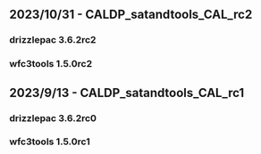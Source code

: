 ## 2023/10/31 - CALDP_satandtools_CAL_rc2
### drizzlepac 3.6.2rc2
### wfc3tools 1.5.0rc2

## 2023/9/13 - CALDP_satandtools_CAL_rc1
### drizzlepac 3.6.2rc0
### wfc3tools 1.5.0rc1

